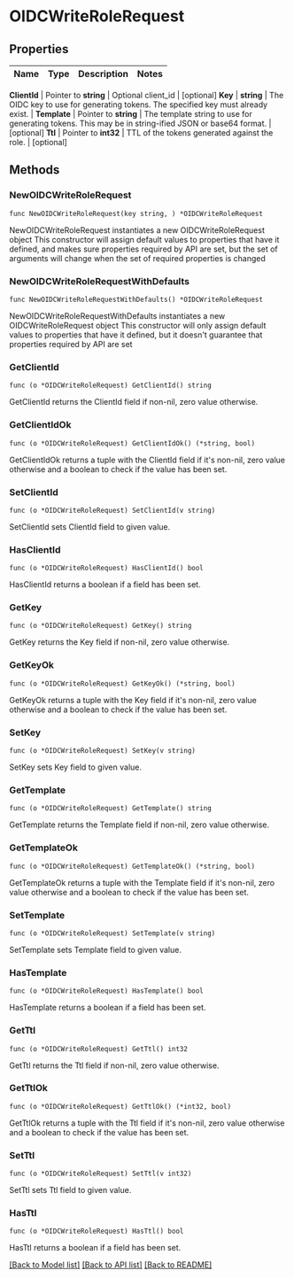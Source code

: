# OIDCWriteRoleRequest


## Properties

Name | Type | Description | Notes
------------ | ------------- | ------------- | -------------


**ClientId** | Pointer to **string** | Optional client_id | [optional] 
**Key** | **string** | The OIDC key to use for generating tokens. The specified key must already exist. | 
**Template** | Pointer to **string** | The template string to use for generating tokens. This may be in string-ified JSON or base64 format. | [optional] 
**Ttl** | Pointer to **int32** | TTL of the tokens generated against the role. | [optional] 



## Methods


### NewOIDCWriteRoleRequest

`func NewOIDCWriteRoleRequest(key string, ) *OIDCWriteRoleRequest`

NewOIDCWriteRoleRequest instantiates a new OIDCWriteRoleRequest object
This constructor will assign default values to properties that have it defined,
and makes sure properties required by API are set, but the set of arguments
will change when the set of required properties is changed

### NewOIDCWriteRoleRequestWithDefaults

`func NewOIDCWriteRoleRequestWithDefaults() *OIDCWriteRoleRequest`

NewOIDCWriteRoleRequestWithDefaults instantiates a new OIDCWriteRoleRequest object
This constructor will only assign default values to properties that have it defined,
but it doesn't guarantee that properties required by API are set


### GetClientId

`func (o *OIDCWriteRoleRequest) GetClientId() string`

GetClientId returns the ClientId field if non-nil, zero value otherwise.

### GetClientIdOk

`func (o *OIDCWriteRoleRequest) GetClientIdOk() (*string, bool)`

GetClientIdOk returns a tuple with the ClientId field if it's non-nil, zero value otherwise
and a boolean to check if the value has been set.

### SetClientId

`func (o *OIDCWriteRoleRequest) SetClientId(v string)`

SetClientId sets ClientId field to given value.


### HasClientId

`func (o *OIDCWriteRoleRequest) HasClientId() bool`

HasClientId returns a boolean if a field has been set.




### GetKey

`func (o *OIDCWriteRoleRequest) GetKey() string`

GetKey returns the Key field if non-nil, zero value otherwise.

### GetKeyOk

`func (o *OIDCWriteRoleRequest) GetKeyOk() (*string, bool)`

GetKeyOk returns a tuple with the Key field if it's non-nil, zero value otherwise
and a boolean to check if the value has been set.

### SetKey

`func (o *OIDCWriteRoleRequest) SetKey(v string)`

SetKey sets Key field to given value.





### GetTemplate

`func (o *OIDCWriteRoleRequest) GetTemplate() string`

GetTemplate returns the Template field if non-nil, zero value otherwise.

### GetTemplateOk

`func (o *OIDCWriteRoleRequest) GetTemplateOk() (*string, bool)`

GetTemplateOk returns a tuple with the Template field if it's non-nil, zero value otherwise
and a boolean to check if the value has been set.

### SetTemplate

`func (o *OIDCWriteRoleRequest) SetTemplate(v string)`

SetTemplate sets Template field to given value.


### HasTemplate

`func (o *OIDCWriteRoleRequest) HasTemplate() bool`

HasTemplate returns a boolean if a field has been set.




### GetTtl

`func (o *OIDCWriteRoleRequest) GetTtl() int32`

GetTtl returns the Ttl field if non-nil, zero value otherwise.

### GetTtlOk

`func (o *OIDCWriteRoleRequest) GetTtlOk() (*int32, bool)`

GetTtlOk returns a tuple with the Ttl field if it's non-nil, zero value otherwise
and a boolean to check if the value has been set.

### SetTtl

`func (o *OIDCWriteRoleRequest) SetTtl(v int32)`

SetTtl sets Ttl field to given value.


### HasTtl

`func (o *OIDCWriteRoleRequest) HasTtl() bool`

HasTtl returns a boolean if a field has been set.









[[Back to Model list]](../README.md#documentation-for-models) [[Back to API list]](../README.md#documentation-for-api-endpoints) [[Back to README]](../README.md)



